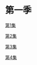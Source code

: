 

# 第一季

[第1集](./s01/e01/s01e01.md)

[第2集](./s01/e01/s01e02.md)

[第3集](./s01/e03/s01e03.md)

[第4集](./s01/e04/s01e04.md)




